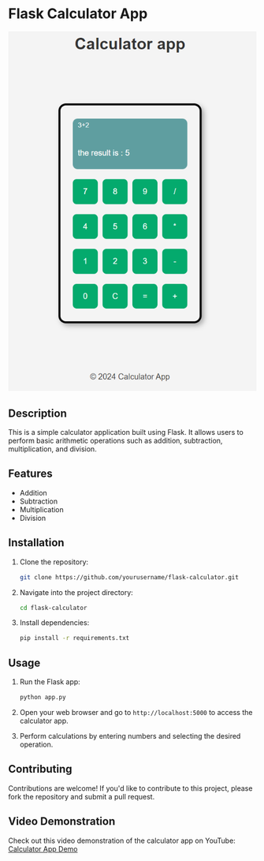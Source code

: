 # Flask Calculator App

![Calculator App](images/app_image.PNG)

## Description

This is a simple calculator application built using Flask. It allows users to perform basic arithmetic operations such as addition, subtraction, multiplication, and division.

## Features

- Addition
- Subtraction
- Multiplication
- Division

## Installation

1. Clone the repository:

    ```bash
    git clone https://github.com/yourusername/flask-calculator.git
    ```

2. Navigate into the project directory:

    ```bash
    cd flask-calculator
    ```

3. Install dependencies:

    ```bash
    pip install -r requirements.txt
    ```

## Usage

1. Run the Flask app:

    ```bash
    python app.py
    ```

2. Open your web browser and go to `http://localhost:5000` to access the calculator app.

3. Perform calculations by entering numbers and selecting the desired operation.


## Contributing

Contributions are welcome! If you'd like to contribute to this project, please fork the repository and submit a pull request.

## Video Demonstration

Check out this video demonstration of the calculator app on YouTube: [Calculator App Demo](https://youtu.be/j8_xd0HsMr0)


